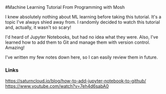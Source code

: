 #Machine Learning Tutorial
From Programming with Mosh

I knew absolutely nothing about ML learning before taking this tutorial. It's a topic I've always shied away from. I randomly decided to watch this tutorial and, 
actually, it wasn't so scary!

I'd heard of Jupyter Notebooks, but had no idea what they were. Also, I've learned how to add them to Git and manage them with version control. Amazing!

I've written my few notes down here, so I can easily review them in future. 



### Links
https://saturncloud.io/blog/how-to-add-jupyter-notebook-to-github/
https://www.youtube.com/watch?v=7eh4d6sabA0
